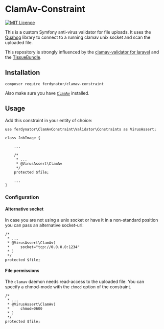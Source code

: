 # ClamAv-Constraint

[![MIT Licence](https://badges.frapsoft.com/os/mit/mit.png?v=103)](https://opensource.org/licenses/mit-license.php)

This is a custom Symfony anti-virus validator for file uploads.
It uses the [Quahog](https://github.com/jonjomckay/quahog) library 
to connect to a running clamav unix socket and scan the uploaded file.

This repository is strongly influenced by the [clamav-validator for laravel](https://github.com/sunspikes/clamav-validator) 
and the [TissueBundle](https://github.com/Evozon-PHP/TissueBundle).

## Installation

    composer require ferdynator/clamav-constraint
    
Also make sure you have [`ClamAv`](http://www.clamav.net/documents/installing-clamav) installed.

## Usage

Add this constraint in your entity of choice:

    use ferdynator\ClamAvConstraint\Validator\Constraints as VirusAssert;

    class JobImage {
        
        ...
        
        /*
         * ...
         * @VirusAssert\ClamAv
         */
        protected $file;

        ...
    }


### Configuration

#### Alternative socket

In case you are not using a unix socket or have it in a non-standard position
you can pass an alternative socket-url:

    /*
     * ...
     * @VirusAssert\ClamAv(
     *     socket="tcp://0.0.0.0:1234"
     * )
     */
    protected $file;
    
#### File permissions

The `clamav` daemon needs read-access to the uploaded file. You can specify 
a chmod-mode with the `chmod` option of the constraint.

    /*
     * ...
     * @VirusAssert\ClamAv(
     *     chmod=0600
     * )
     */
    protected $file;
    
